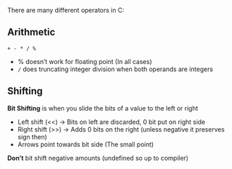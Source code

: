 There are many different operators in C:

## Arithmetic
`+ - * / %` 
- % doesn’t work for floating point (In all cases)
- `/` does truncating integer division when both operands are integers

## Shifting
**Bit Shifting** is when you slide the bits of a value to the left or right
- Left shift (<<) → Bits on left are discarded, 0 bit put on right side
- Right shift (>>) → Adds 0 bits on the right (unless negative it preserves sign then)
- Arrows point towards bit side (The small point)

**Don’t** bit shift negative amounts (undefined so up to compiler)



